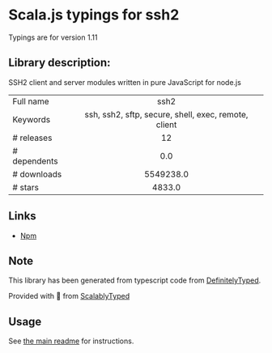 
# Scala.js typings for ssh2

Typings are for version 1.11

## Library description:
SSH2 client and server modules written in pure JavaScript for node.js

|                    |                 |
| ------------------ | :-------------: |
| Full name          | ssh2 |
| Keywords           | ssh, ssh2, sftp, secure, shell, exec, remote, client |
| # releases         | 12 |
| # dependents       | 0.0 |
| # downloads        | 5549238.0 |
| # stars            | 4833.0 |

## Links
- [Npm](https://www.npmjs.com/package/ssh2)
    


## Note
This library has been generated from typescript code from [DefinitelyTyped](https://definitelytyped.org).

Provided with :purple_heart: from [ScalablyTyped](https://github.com/oyvindberg/ScalablyTyped)

## Usage
See [the main readme](../../readme.md) for instructions.


